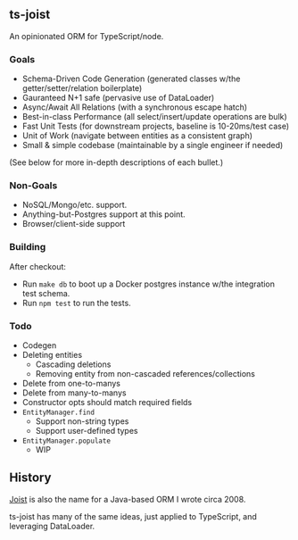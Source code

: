 
## ts-joist

An opinionated ORM for TypeScript/node.

### Goals

* Schema-Driven Code Generation (generated classes w/the getter/setter/relation boilerplate)
* Gauranteed N+1 safe (pervasive use of DataLoader)
* Async/Await All Relations (with a synchronous escape hatch) 
* Best-in-class Performance (all select/insert/update operations are bulk)
* Fast Unit Tests (for downstream projects, baseline is 10-20ms/test case)
* Unit of Work (navigate between entities as a consistent graph)
* Small & simple codebase (maintainable by a single engineer if needed)

(See below for more in-depth descriptions of each bullet.)

### Non-Goals

* NoSQL/Mongo/etc. support.
* Anything-but-Postgres support at this point.
* Browser/client-side support

### Building

After checkout:

* Run `make db` to boot up a Docker postgres instance w/the integration test schema.
* Run `npm test` to run the tests.

### Todo

* Codegen
* Deleting entities
  * Cascading deletions
  * Removing entity from non-cascaded references/collections
* Delete from one-to-manys
* Delete from many-to-manys
* Constructor opts should match required fields
* `EntityManager.find`
  * Support non-string types
  * Support user-defined types
* `EntityManager.populate`
  * WIP

## History

[Joist](https://github.com/stephenh/joist) is also the name for a Java-based ORM I wrote circa 2008.

ts-joist has many of the same ideas, just applied to TypeScript, and leveraging DataLoader.
